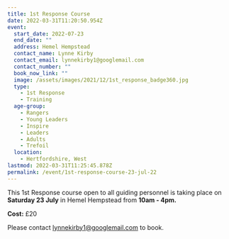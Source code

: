 ```yaml
---
title: 1st Response Course
date: 2022-03-31T11:20:50.954Z
event:
  start_date: 2022-07-23
  end_date: ""
  address: Hemel Hempstead
  contact_name: Lynne Kirby
  contact_email: lynnekirby1@googlemail.com
  contact_number: ""
  book_now_link: ""
  image: /assets/images/2021/12/1st_response_badge360.jpg
  type:
    - 1st Response
    - Training
  age-group:
    - Rangers
    - Young Leaders
    - Inspire
    - Leaders
    - Adults
    - Trefoil
  location:
    - Hertfordshire, West
lastmod: 2022-03-31T11:25:45.878Z
permalink: /event/1st-response-course-23-jul-22
---
```

This 1st Response course open to all guiding personnel is taking place on **Saturday 23 July** in Hemel Hempstead from **10am - 4pm.**

**Cost:** £20

Please contact <lynnekirby1@googlemail.com> to book.
